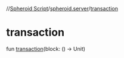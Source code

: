 //[Spheroid Script](../index.md)/[spheroid.server](index.md)/[transaction](transaction.md)



# transaction  
 
fun [transaction](transaction.md)(block: () -> Unit)  



